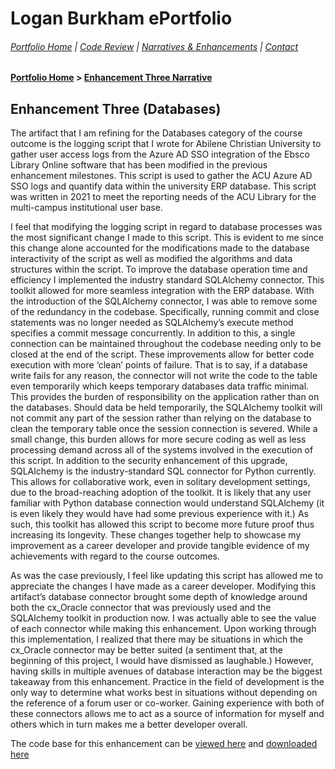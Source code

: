 # Logan Burkham ePortfolio
###### [Portfolio Home](./README.md) | [Code Review](./code_review.md) | [Narratives & Enhancements](./narratives_and_enhancements_lander.md) | [Contact](./contact_me.md)
#### [Portfolio Home](./README.md) > [Enhancement Three Narrative](./enhancement_narrative_three.md)

## Enhancement Three (Databases)

The artifact that I am refining for the Databases category of the course outcome is the logging script that I wrote for Abilene Christian University to gather user access logs from the Azure AD SSO integration of the Ebsco Library Online software that has been modified in the previous enhancement milestones. This script is used to gather the ACU Azure AD SSO logs and quantify data within the university ERP database. This script was written in 2021 to meet the reporting needs of the ACU Library for the multi-campus institutional user base.
	
I feel that modifying the logging script in regard to database processes was the most significant change I made to this script. This is evident to me since this change alone accounted for the modifications made to the database interactivity of the script as well as modified the algorithms and data structures within the script. To improve the database operation time and efficiency I implemented the industry standard SQLAlchemy connector. This toolkit allowed for more seamless integration with the ERP database. With the introduction of the SQLAlchemy connector, I was able to remove some of the redundancy in the codebase. Specifically, running commit and close statements was no longer needed as SQLAlchemy’s execute method specifies a commit message concurrently. In addition to this, a single connection can be maintained throughout the codebase needing only to be closed at the end of the script. These improvements allow for better code execution with more ‘clean’ points of failure. That is to say, if a database write fails for any reason, the connector will not write the code to the table even temporarily which keeps temporary databases data traffic minimal. This provides the burden of responsibility on the application rather than on the databases. Should data be held temporarily, the SQLAlchemy toolkit will not commit any part of the session rather than relying on the database to clean the temporary table once the session connection is severed. While a small change, this burden allows for more secure coding as well as less processing demand across all of the systems involved in the execution of this script. In addition to the security enhancement of this upgrade, SQLAlchemy is the industry-standard SQL connector for Python currently. This allows for collaborative work, even in solitary development settings, due to the broad-reaching adoption of the toolkit. It is likely that any user familiar with Python database connection would understand SQLAlchemy (it is even likely they would have had some previous experience with it.) As such, this toolkit has allowed this script to become more future proof thus increasing its longevity. These changes together help to showcase my improvement as a career developer and provide tangible evidence of my achievements with regard to the course outcomes.
	
As was the case previously, I feel like updating this script has allowed me to appreciate the changes I have made as a career developer. Modifying this artifact’s database connector brought some depth of knowledge around both the cx_Oracle connector that was previously used and the SQLAlchemy toolkit in production now. I was actually able to see the value of each connector while making this enhancement. Upon working through this implementation, I realized that there may be situations in which the cx_Oracle connector may be better suited (a sentiment that, at the beginning of this project, I would have dismissed as laughable.) However, having skills in multiple avenues of database interaction may be the biggest takeaway from this enhancement. Practice in the field of development is the only way to determine what works best in situations without depending on the reference of a forum user or co-worker. Gaining experience with both of these connectors allows me to act as a source of information for myself and others which in turn makes me a better developer overall.

The code base for this enhancement can be [viewed here](./enhancement_three.md) and [downloaded here](./ebsco_access_logs_SNHU_Module_5/main.py)
